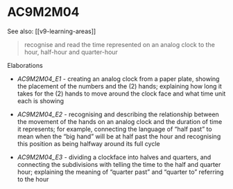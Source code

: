 
# AC9M2M04 

See also: [[v9-learning-areas]]

> recognise and read the time represented on an analog clock to the hour, half-hour and quarter-hour

Elaborations


- _AC9M2M04_E1_ - creating an analog clock from a paper plate, showing the placement of the numbers and the \(2\) hands; explaining how long it takes for the \(2\) hands to move around the clock face and what time unit each is showing

- _AC9M2M04_E2_ - recognising and describing the relationship between the movement of the hands on an analog clock and the duration of time it represents; for example, connecting the language of “half past” to mean when the “big hand” will be at half past the hour and recognising this position as being halfway around its full cycle

- _AC9M2M04_E3_ - dividing a clockface into halves and quarters, and connecting the subdivisions with telling the time to the half and quarter hour; explaining the meaning of “quarter past” and “quarter to” referring to the hour
